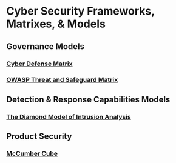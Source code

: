 # Cyber Security Frameworks, Matrixes, & Models


## Governance Models
### [Cyber Defense Matrix](https://owasp.org/www-project-cyber-defense-matrix/)
### [OWASP Threat and Safeguard Matrix](https://owasp.org/www-project-threat-and-safeguard-matrix/)

## Detection & Response Capabilities Models
### [The Diamond Model of Intrusion Analysis](http://www.activeresponse.org/wp-content/uploads/2013/07/diamond.pdf)

## Product Security
### [McCumber Cube](https://en.wikipedia.org/wiki/McCumber_cube)
